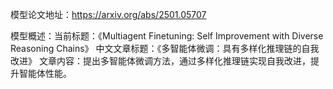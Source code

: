 模型论文地址：https://arxiv.org/abs/2501.05707

模型概述：当前标题：《Multiagent Finetuning: Self Improvement with Diverse Reasoning Chains》
中文文章标题：《多智能体微调：具有多样化推理链的自我改进》
文章内容：提出多智能体微调方法，通过多样化推理链实现自我改进，提升智能体性能。
